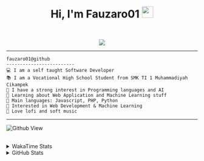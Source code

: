 <h1 align="center">
Hi, I'm Fauzaro01
  <img src="https://media.giphy.com/media/hvRJCLFzcasrR4ia7z/giphy.gif" width="30"></h1>
<br/>

<p align="center">
  <a href="https://github.com/DenverCoder1/readme-typing-svg">
    <img src="https://readme-typing-svg.herokuapp.com?lines=Chill%20and%20Coding;Full+Stack+Web+Developer;Student;Software%20Develover;Always%20learning%20new%20things&center=true&width=380&height=45">
  </a>
</p>

<hr>

```
fauzaro01@github
-------------------------
💻 I am a self taught Software Developer
📚 I am a Vocational High School Student from SMK TI 1 Muhammadiyah Cikampek
📝 I have a strong interest in Programming languages and AI
🌱 Learning about Web Application and Machine Learning stuff
🌟 Main languages: Javascript, PHP, Python
🚩 Interested in Web Development & Machine Learning
🎵 Love lofi and soft music 
```

<hr>

![Github View](https://komarev.com/ghpvc/?username=fauzaro01&style=flat-square)
<br><br>
<details>
  <summary>
     WakaTime Stats
  </summary>
  <br>
  <!--START_SECTION:waka-->

```txt
From: 10 September 2021 - To: 07 April 2025

Total Time: 815 hrs 32 mins

JavaScript          244 hrs 32 mins ███████▒░░░░░░░░░░░░░░░░░   29.98 %
PHP                 165 hrs 46 mins █████░░░░░░░░░░░░░░░░░░░░   20.33 %
HTML                100 hrs 28 mins ███░░░░░░░░░░░░░░░░░░░░░░   12.32 %
Blade Template      77 hrs 58 mins  ██▒░░░░░░░░░░░░░░░░░░░░░░   09.56 %
EJS                 56 hrs 49 mins  █▓░░░░░░░░░░░░░░░░░░░░░░░   06.97 %
Java                41 hrs 50 mins  █▒░░░░░░░░░░░░░░░░░░░░░░░   05.13 %
CSS                 32 hrs 29 mins  █░░░░░░░░░░░░░░░░░░░░░░░░   03.98 %
JSON                30 hrs 59 mins  █░░░░░░░░░░░░░░░░░░░░░░░░   03.80 %
Python              13 hrs 26 mins  ▒░░░░░░░░░░░░░░░░░░░░░░░░   01.65 %
Other               6 hrs 24 mins   ▒░░░░░░░░░░░░░░░░░░░░░░░░   00.79 %
```

<!--END_SECTION:waka-->
</details>
<details>
  <summary>
    GitHub Stats
  </summary>
  <br>
  <div align="center">
    <img src="https://github-readme-stats.vercel.app/api?username=Fauzaro01&show_icons=true&theme=algolia" alt="Fauzaro01's GitHub Stats" style="margin: 20px;" />
    <img src="https://github-readme-streak-stats.herokuapp.com/?user=Fauzaro01&theme=algolia" alt="Fauzaro01's GitHub Streak" style="margin: 20px;" />
  </div>

  <div align="center">
    <img src="https://github-readme-stats.vercel.app/api?username=Fauzaro01&show_icons=true&locale=en&count_private=true&hide_rank=true&custom_title=My%20GitHub%20Stats&disable_animations=true&theme=algolia" alt="Fauzaro01's Stars" style="margin: 20px;" />
    <img src="https://github-readme-stats.vercel.app/api/top-langs/?username=Fauzaro01&langs_count=8&theme=algolia&layout=compact" alt="Top Languages" style="margin: 20px;" />
  </div>
</details>
